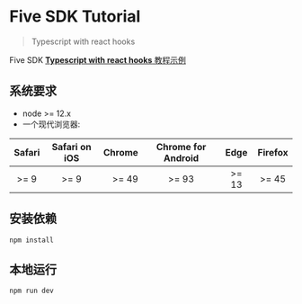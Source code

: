 # Five SDK Tutorial
> Typescript with react hooks

Five SDK [**Typescript with react hooks** 教程示例](https://developers.realsee.com/docs#/docs/five/web/tutorial/react_hooks/0.getting-started)

## 系统要求

- node >= 12.x
- 一个现代浏览器: 

| Safari | Safari on iOS | Chrome  | Chrome for Android | Edge | Firefox |
|:------:|:-------------:|--------:|:------------------:|:----:|:-------:|
| >= 9   | >= 9          | >= 49   | >= 93              | >= 13| >= 45   |

## 安装依赖

```shell
npm install
```

## 本地运行

```shell
npm run dev
```